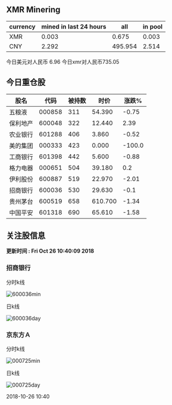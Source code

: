 ## XMR Minering

|currency|mined in last 24 hours|all|in pool|
|---|---|---|---|
|XMR|0.003|0.675|0.003|
|CNY|2.292|495.954|2.514|

今日美元对人民币 6.96	今日xmr对人民币735.05


## 今日重仓股 

|股名|代码|被持数|时价|涨跌%|
|---|---|---|---|---|
|五粮液|000858|311|54.390|-0.75|
|保利地产|600048|322|12.440|2.39|
|农业银行|601288|406|3.860|-0.52|
|美的集团|000333|423|0.000|-100.0|
|工商银行|601398|442|5.600|-0.88|
|格力电器|000651|504|39.180|0.2|
|伊利股份|600887|519|22.970|-2.01|
|招商银行|600036|530|29.630|-0.1|
|贵州茅台|600519|658|610.700|-1.34|
|中国平安|601318|690|65.610|-1.58|

## 关注股信息
**更新时间 : Fri Oct 26 10:40:09 2018**
### 招商银行 
分时k线

![600036min](http://image.sinajs.cn/newchart/min/n/sh600036.gif)

日k线

![600036day](http://image.sinajs.cn/newchart/daily/n/sh600036.gif)

### 京东方Ａ 
分时k线

![000725min](http://image.sinajs.cn/newchart/min/n/sz000725.gif)

日k线

![000725day](http://image.sinajs.cn/newchart/daily/n/sz000725.gif)

2018-10-26 10:40